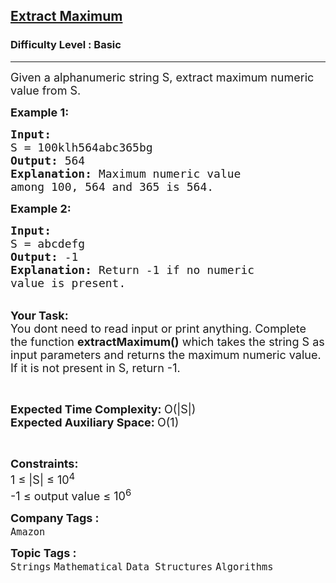 <h2><a href="https://practice.geeksforgeeks.org/problems/extract-maximum2943/1?page=1&difficulty[]=-1&status[]=unsolved&sortBy=submissions">Extract Maximum</a></h2><h3>Difficulty Level : Basic</h3><hr><div class="problems_problem_content__Xm_eO"><p><span style="font-size:18px">Given a alphanumeric string S, extract maximum numeric value from S.</span></p>

<p><strong><span style="font-size:18px">Example 1:</span></strong></p>

<pre><span style="font-size:18px"><strong>Input:</strong>
S = 100klh564abc365bg
<strong>Output:</strong> 564
<strong>Explanation:</strong> Maximum numeric value 
among 100, 564 and 365 is 564.</span></pre>

<p><strong><span style="font-size:18px">Example 2:</span></strong></p>

<pre><span style="font-size:18px"><strong>Input:</strong>
S = abcdefg
<strong>Output:</strong> -1
<strong>Explanation:</strong> Return -1 if no numeric 
value is present. </span></pre>

<p><br>
<span style="font-size:18px"><strong>Your Task: &nbsp;</strong><br>
You dont need to read input or print anything. Complete the function <strong>extractMaximum()</strong> which takes the string S as input parameters and returns the maximum numeric value. If it is not present in S, return -1.</span></p>

<p>&nbsp;</p>

<p><span style="font-size:18px"><strong>Expected Time Complexity: </strong>O(|S|)<br>
<strong>Expected Auxiliary Space: </strong>O(1)</span></p>

<p>&nbsp;</p>

<p><span style="font-size:18px"><strong>Constraints:</strong><br>
1 ≤ |S| ≤ 10<sup>4</sup><br>
-1 ≤ output value ≤ 10<sup>6</sup></span></p>
</div><p><span style=font-size:18px><strong>Company Tags : </strong><br><code>Amazon</code>&nbsp;<br><p><span style=font-size:18px><strong>Topic Tags : </strong><br><code>Strings</code>&nbsp;<code>Mathematical</code>&nbsp;<code>Data Structures</code>&nbsp;<code>Algorithms</code>&nbsp;